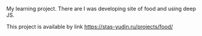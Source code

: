 My learning project. There are I was developing site of food and using deep JS.


This project is available by link  https://stas-yudin.ru/projects/food/
